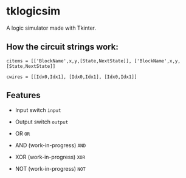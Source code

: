 # tklogicsim

A logic simulator made with Tkinter.

## How the circuit strings work:
`citems = [['BlockName',x,y,[State,NextState]], ['BlockName',x,y,[State,NextState]]`

`cwires = [[Idx0,Idx1], [Idx0,Idx1], [Idx0,Idx1]]`

## Features
- Input switch `input`

- Output switch `output`

- OR `OR`

- AND (work-in-progress) `AND`

- XOR (work-in-progress) `XOR`

- NOT (work-in-progress) `NOT`